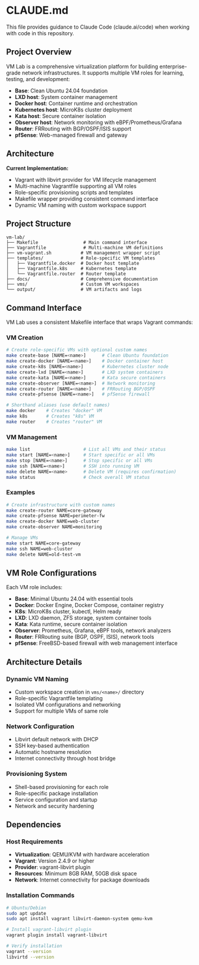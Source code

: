 # CLAUDE.md

This file provides guidance to Claude Code (claude.ai/code) when working with code in this repository.

## Project Overview

VM Lab is a comprehensive virtualization platform for building enterprise-grade network infrastructures. It supports multiple VM roles for learning, testing, and development:

- **Base**: Clean Ubuntu 24.04 foundation
- **LXD host**: System container management 
- **Docker host**: Container runtime and orchestration
- **Kubernetes host**: MicroK8s cluster deployment
- **Kata host**: Secure container isolation
- **Observer host**: Network monitoring with eBPF/Prometheus/Grafana
- **Router**: FRRouting with BGP/OSPF/ISIS support
- **pfSense**: Web-managed firewall and gateway

## Architecture

**Current Implementation:**
- Vagrant with libvirt provider for VM lifecycle management
- Multi-machine Vagrantfile supporting all VM roles  
- Role-specific provisioning scripts and templates
- Makefile wrapper providing consistent command interface
- Dynamic VM naming with custom workspace support

## Project Structure

```
vm-lab/
├── Makefile                 # Main command interface
├── Vagrantfile              # Multi-machine VM definitions  
├── vm-vagrant.sh           # VM management wrapper script
├── templates/              # Role-specific VM templates
│   ├── Vagrantfile.docker  # Docker host template
│   ├── Vagrantfile.k8s     # Kubernetes template
│   └── Vagrantfile.router  # Router template
├── docs/                   # Comprehensive documentation
├── vms/                    # Custom VM workspaces
└── output/                 # VM artifacts and logs
```

## Command Interface

VM Lab uses a consistent Makefile interface that wraps Vagrant commands:

### VM Creation
```bash
# Create role-specific VMs with optional custom names
make create-base [NAME=<name>]      # Clean Ubuntu foundation
make create-docker [NAME=<name>]    # Docker container host
make create-k8s [NAME=<name>]       # Kubernetes cluster node
make create-lxd [NAME=<name>]       # LXD system containers
make create-kata [NAME=<name>]      # Kata secure containers
make create-observer [NAME=<name>]  # Network monitoring
make create-router [NAME=<name>]    # FRRouting BGP/OSPF
make create-pfsense [NAME=<name>]   # pfSense firewall

# Shorthand aliases (use default names)
make docker    # Creates "docker" VM
make k8s       # Creates "k8s" VM
make router    # Creates "router" VM
```

### VM Management
```bash
make list                    # List all VMs and their status
make start [NAME=<name>]     # Start specific or all VMs
make stop [NAME=<name>]      # Stop specific or all VMs
make ssh [NAME=<name>]       # SSH into running VM
make delete NAME=<name>      # Delete VM (requires confirmation)
make status                  # Check overall VM status
```

### Examples
```bash
# Create infrastructure with custom names
make create-router NAME=core-gateway
make create-pfsense NAME=perimeter-fw  
make create-docker NAME=web-cluster
make create-observer NAME=monitoring

# Manage VMs
make start NAME=core-gateway
make ssh NAME=web-cluster
make delete NAME=old-test-vm
```

## VM Role Configurations

Each VM role includes:
- **Base**: Minimal Ubuntu 24.04 with essential tools
- **Docker**: Docker Engine, Docker Compose, container registry
- **K8s**: MicroK8s cluster, kubectl, Helm ready
- **LXD**: LXD daemon, ZFS storage, system container tools
- **Kata**: Kata runtime, secure container isolation
- **Observer**: Prometheus, Grafana, eBPF tools, network analyzers
- **Router**: FRRouting suite (BGP, OSPF, ISIS), network tools
- **pfSense**: FreeBSD-based firewall with web management interface

## Architecture Details

### Dynamic VM Naming
- Custom workspace creation in `vms/<name>/` directory
- Role-specific Vagrantfile templating
- Isolated VM configurations and networking
- Support for multiple VMs of same role

### Network Configuration
- Libvirt default network with DHCP
- SSH key-based authentication
- Automatic hostname resolution
- Internet connectivity through host bridge

### Provisioning System
- Shell-based provisioning for each role
- Role-specific package installation
- Service configuration and startup
- Network and security hardening

## Dependencies

### Host Requirements
- **Virtualization**: QEMU/KVM with hardware acceleration
- **Vagrant**: Version 2.4.9 or higher
- **Provider**: vagrant-libvirt plugin
- **Resources**: Minimum 8GB RAM, 50GB disk space
- **Network**: Internet connectivity for package downloads

### Installation Commands
```bash
# Ubuntu/Debian
sudo apt update
sudo apt install vagrant libvirt-daemon-system qemu-kvm

# Install vagrant-libvirt plugin
vagrant plugin install vagrant-libvirt

# Verify installation
vagrant --version
libvirtd --version
```